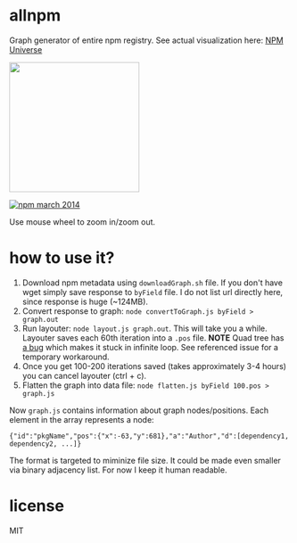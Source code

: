 # allnpm

Graph generator of entire npm registry. See actual visualization here: [NPM Universe](http://anvaka.github.io/allnpmviz.an/)

<a href="http://anvaka.github.io/allnpmviz.an/" target="_blank"><img src="https://raw.github.com/anvaka/allnpmviz.an/master/assets/npm_mar_2014.png" width='233px'/></a>

[![npm march 2014](https://raw.github.com/anvaka/allnpmviz.an/master/assets/all_npm_asteroids_field.png)](http://anvaka.github.io/allnpmviz.an/)

Use mouse wheel to zoom in/zoom out.

# how to use it?

1. Download npm metadata using `downloadGraph.sh` file. If you don't have wget simply save response to `byField` file. I do not list url directly here, since response is huge (~124MB).
2. Convert response to graph: `node convertToGraph.js byField > graph.out`
3. Run layouter: `node layout.js graph.out`. This will take you a while. Layouter saves each 60th iteration into a `.pos` file. **NOTE** Quad tree has [a bug](https://github.com/anvaka/ngraph.quadtreebh/issues/1) which makes it stuck in infinite loop. See referenced issue for a temporary workaround.
4. Once you get 100-200 iterations saved (takes approximately 3-4 hours) you can cancel layouter (ctrl + c).
5. Flatten the graph into data file: `node flatten.js byField 100.pos > graph.js`

Now `graph.js` contains information about graph nodes/positions. Each element in the array represents a node:

```
{"id":"pkgName","pos":{"x":-63,"y":681},"a":"Author","d":[dependency1, dependency2, ...]}
```

The format is targeted to miminize file size. It could be made even smaller via binary adjacency list. For now I keep it human readable.


# license

MIT
